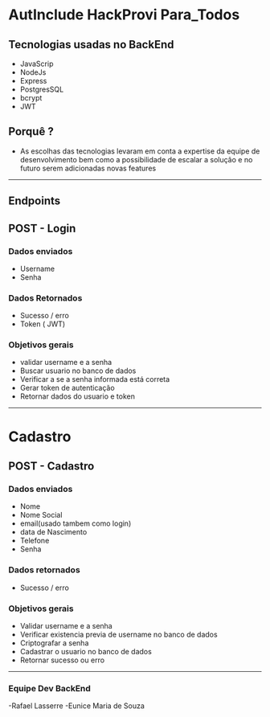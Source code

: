 # AutInclude HackProvi Para_Todos

## Tecnologias usadas no BackEnd

- JavaScrip
- NodeJs
- Express
- PostgresSQL
- bcrypt
- JWT


## Porquê ?

- As escolhas das tecnologias levaram em conta a expertise da equipe de desenvolvimento bem como a possibilidade de escalar a solução e no futuro serem adicionadas novas features


---

## Endpoints

## POST - Login

### Dados enviados

  - Username
  - Senha
  
### Dados Retornados

  - Sucesso / erro
  - Token ( JWT)

### Objetivos gerais
- validar username e a senha
- Buscar usuario no banco de dados
- Verificar a se a senha informada está correta
- Gerar token de autenticação
- Retornar dados do usuario e token

---

# Cadastro

## POST - Cadastro

### Dados enviados

  - Nome 
  - Nome Social
  - email(usado tambem como login)
  - data de Nascimento
  - Telefone
  - Senha

### Dados retornados

  - Sucesso / erro

### Objetivos gerais
- Validar username e a senha
- Verificar existencia previa de username no banco de dados
- Criptografar a senha
- Cadastrar o usuario no banco de dados
- Retornar sucesso ou erro

---

### Equipe Dev BackEnd

-Rafael Lasserre
-Eunice Maria de Souza
